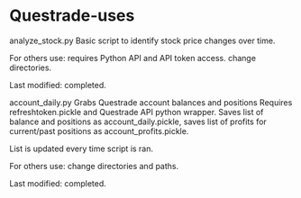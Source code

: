 # Questrade-uses

analyze_stock.py
Basic script to identify stock price changes over time.

For others use: requires Python API and API token access. change directories.

Last modified: completed.

account_daily.py
Grabs Questrade account balances and positions
Requires refreshtoken.pickle and Questrade API python wrapper.
Saves list of balance and positions as account_daily.pickle, saves list of profits for current/past positions as account_profits.pickle.

List is updated every time script is ran.


For others use: change directories and paths.

Last modified: completed.
